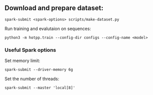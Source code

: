 ## Download and prepare dataset:
```
spark-submit <spark-options> scripts/make-dataset.py
```

Run training and evalutaion on sequences:
```
python3 -m hotpp.train --config-dir configs --config-name <model>
```

### Useful Spark options
Set memory limit:
```
spark-submit --driver-memory 6g
```

Set the number of threads:
```
spark-submit --master 'local[8]'
```
